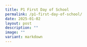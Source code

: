 ```yaml
---
title: P1 First Day of School
permalink: /p1-first-day-of-school/
date: 2025-01-02
layout: post
description: ""
image: ""
variant: markdown
---
```

